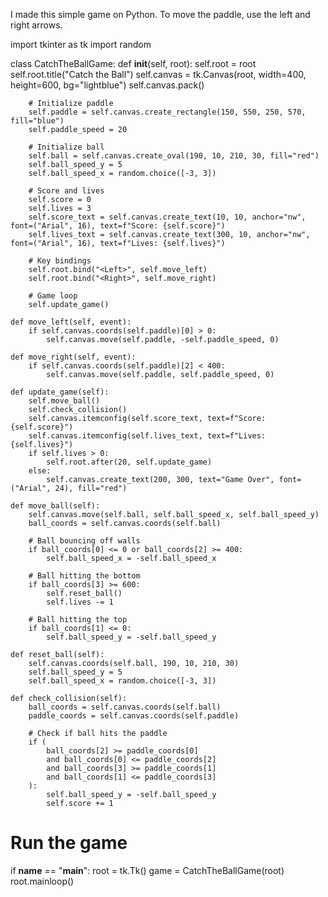 I made this simple game on Python.
To move the paddle, use the left and right arrows.

import tkinter as tk
import random

class CatchTheBallGame:
    def __init__(self, root):
        self.root = root
        self.root.title("Catch the Ball")
        self.canvas = tk.Canvas(root, width=400, height=600, bg="lightblue")
        self.canvas.pack()

        # Initialize paddle
        self.paddle = self.canvas.create_rectangle(150, 550, 250, 570, fill="blue")
        self.paddle_speed = 20

        # Initialize ball
        self.ball = self.canvas.create_oval(190, 10, 210, 30, fill="red")
        self.ball_speed_y = 5
        self.ball_speed_x = random.choice([-3, 3])

        # Score and lives
        self.score = 0
        self.lives = 3
        self.score_text = self.canvas.create_text(10, 10, anchor="nw", font=("Arial", 16), text=f"Score: {self.score}")
        self.lives_text = self.canvas.create_text(300, 10, anchor="nw", font=("Arial", 16), text=f"Lives: {self.lives}")

        # Key bindings
        self.root.bind("<Left>", self.move_left)
        self.root.bind("<Right>", self.move_right)

        # Game loop
        self.update_game()

    def move_left(self, event):
        if self.canvas.coords(self.paddle)[0] > 0:
            self.canvas.move(self.paddle, -self.paddle_speed, 0)

    def move_right(self, event):
        if self.canvas.coords(self.paddle)[2] < 400:
            self.canvas.move(self.paddle, self.paddle_speed, 0)

    def update_game(self):
        self.move_ball()
        self.check_collision()
        self.canvas.itemconfig(self.score_text, text=f"Score: {self.score}")
        self.canvas.itemconfig(self.lives_text, text=f"Lives: {self.lives}")
        if self.lives > 0:
            self.root.after(20, self.update_game)
        else:
            self.canvas.create_text(200, 300, text="Game Over", font=("Arial", 24), fill="red")

    def move_ball(self):
        self.canvas.move(self.ball, self.ball_speed_x, self.ball_speed_y)
        ball_coords = self.canvas.coords(self.ball)

        # Ball bouncing off walls
        if ball_coords[0] <= 0 or ball_coords[2] >= 400:
            self.ball_speed_x = -self.ball_speed_x

        # Ball hitting the bottom
        if ball_coords[3] >= 600:
            self.reset_ball()
            self.lives -= 1

        # Ball hitting the top
        if ball_coords[1] <= 0:
            self.ball_speed_y = -self.ball_speed_y

    def reset_ball(self):
        self.canvas.coords(self.ball, 190, 10, 210, 30)
        self.ball_speed_y = 5
        self.ball_speed_x = random.choice([-3, 3])

    def check_collision(self):
        ball_coords = self.canvas.coords(self.ball)
        paddle_coords = self.canvas.coords(self.paddle)

        # Check if ball hits the paddle
        if (
            ball_coords[2] >= paddle_coords[0]
            and ball_coords[0] <= paddle_coords[2]
            and ball_coords[3] >= paddle_coords[1]
            and ball_coords[1] <= paddle_coords[3]
        ):
            self.ball_speed_y = -self.ball_speed_y
            self.score += 1

# Run the game
if __name__ == "__main__":
    root = tk.Tk()
    game = CatchTheBallGame(root)
    root.mainloop()
